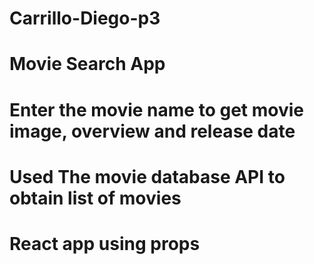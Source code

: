 # Carrillo-Diego-p3

# Movie Search App

# Enter the movie name to get movie image, overview and release date

# Used The movie database API to obtain list of movies

# React app using props 

